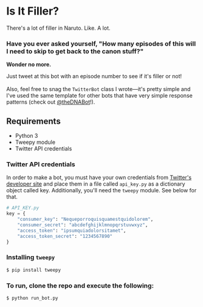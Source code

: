 # Is It Filler?
There's a lot of filler in Naruto. Like. A lot.  
### Have you ever asked yourself, "How many episodes of this will I need to skip to get back to the canon stuff?"  
**Wonder no more.**

Just tweet at this bot with an episode number to see if it's filler or not!  
&nbsp;  
Also, feel free to snag the `TwitterBot` class I wrote—it's pretty simple and I've used the same template 
for other bots that have very simple response patterns (check out [@theDNABot](https://twitter.com/theDNABot)!).

## Requirements
* Python 3
* Tweepy module
* Twitter API credentials

### Twitter API credentials
In order to make a bot, you must have your own credentials from
[Twitter's developer site](https://dev.twitter.com) and place them in a file called
`api_key.py` as a dictionary object called key. Additionally, you'll need the `tweepy` module.
See below for that.

```python
# API_KEY.py
key = {
    "consumer_key": "Nequeporroquisquamestquidolorem",
    "consumer_secret": "abcdefghijklmnopqrstuvwxyz",
    "access_token": "ipsumquiadolorsitamet",
    "access_token_secret": "1234567890"
}
```

### Installing `tweepy`
```bash
$ pip install tweepy
```

### To run, clone the repo and execute the following:
```bash
$ python run_bot.py
```
